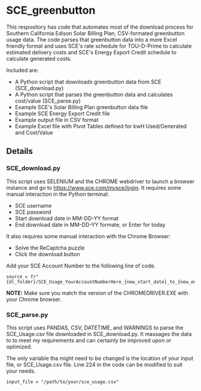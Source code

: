 # SCE_greenbutton
This respository has code that automates most of the download process for Southern California Edison Solar Billing Plan, CSV-formated greenbutton usage data.  The code parses that greenbutton data into a more Excel friendly format and uses SCE's rate schedule for TOU-D-Prime to calculate estimated delivery costs and SCE's Energy Export Credit schedule to calculate generated costs.

Included are:
  - A Python script that downloads greenbutton data from SCE (SCE_download.py)
  - A Python script that parses the greenbutton data and calculates cost/value (SCE_parse.py)
  - Example SCE's Solar Billing Plan greenbutton data file
  - Example SCE Energy Export Credit file
  - Example output file in CSV format
  - Example Excel file with Pivot Tables defined for kwH Used/Generated and Cost/Value
    
## Details
### SCE_download.py

This script uses SELENIUM and the CHROME webdriver to launch a browser instance and go to https://www.sce.com/mysce/login.  It requires some manual interaction in the Python terminal:
  - SCE username
  - SCE password
  - Start download date in MM-DD-YY format
  - End download date in MM-DD-YY formate, or Enter for today

It also requires some manual interaction with the Chrome Browser:
  - Solve the ReCaptcha puzzle
  - Click the download button

Add your SCE Account Number to the following line of code.
````
source = fr"{dl_folder}/SCE_Usage_YourAccountNumberHere_{new_start_date}_to_{new_end_date}.csv"
````

**NOTE:**  Make sure you match the version of the CHROMEDRIVER.EXE with your Chrome browser.

### SCE_parse.py

This script uses PANDAS, CSV, DATETIME, and WARNINGS to parse the SCE_Usage.csv file downloaded in SCE_download.py.  It massages the data to to meet my requirements and can certainly be improved upon or optimized.

The only variable tha might need to be changed is the location of your input file, or SCE_Usage.csv file.  Line 224 in the code can be modified to suit your needs.
````
input_file = "/path/to/your/sce_usage.csv"
````
